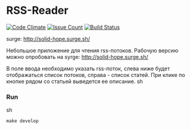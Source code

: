 # RSS-Reader

[![Code Climate](https://codeclimate.com/github/hexlet-boilerplates/webpack-package/badges/gpa.svg)](https://codeclimate.com/github/hexlet-boilerplates/webpack-package)
[![Issue Count](https://codeclimate.com/github/hexlet-boilerplates/webpack-package/badges/issue_count.svg)](https://codeclimate.com/github/hexlet-boilerplates/webpack-package)
[![Build Status](https://travis-ci.org/hexlet-boilerplates/webpack-package.svg?branch=master)](https://travis-ci.org/hexlet-boilerplates/webpack-package)

surge: http://solid-hope.surge.sh/

Небольшое приложение для чтения rss-потоков. Рабочую версию можно опробовать на syrge: http://solid-hope.surge.sh/

В поле ввода необходимо указать rss-поток, слева ниже будет отображаться список потоков, справа - список статей. При клике по кнопке рядом со статьей выведется ее описание.
sh

### Run
sh
```
make develop
```
